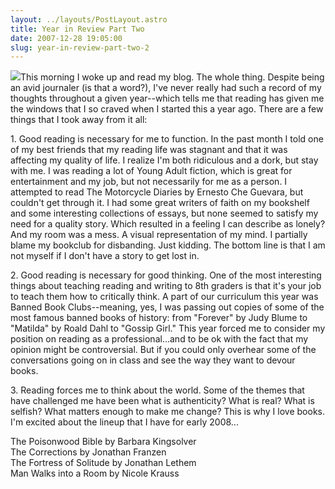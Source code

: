 ```yaml
---
layout: ../layouts/PostLayout.astro
title: Year in Review Part Two
date: 2007-12-28 19:05:00
slug: year-in-review-part-two-2
---
```


[![](http://www.cooperativeindividualism.org/library-books.jpg)](http://www.cooperativeindividualism.org/library-books.jpg)This morning I woke up and read my blog. The whole thing. Despite being an avid journaler (is that a word?), I've never really had such a record of my thoughts throughout a given year--which tells me that reading has given me the windows that I so craved when I started this a year ago. There are a few things that I took away from it all:  
  
1\. Good reading is necessary for me to function. In the past month I told one of my best friends that my reading life was stagnant and that it was affecting my quality of life. I realize I'm both ridiculous and a dork, but stay with me. I was reading a lot of Young Adult fiction, which is great for entertainment and my job, but not necessarily for me as a person. I attempted to read The Motorcycle Diaries by Ernesto Che Guevara, but couldn't get through it. I had some great writers of faith on my bookshelf and some interesting collections of essays, but none seemed to satisfy my need for a quality story. Which resulted in a feeling I can describe as lonely? And my room was a mess. A visual representation of my mind. I partially blame my bookclub for disbanding. Just kidding. The bottom line is that I am not myself if I don't have a story to get lost in.  
  
2\. Good reading is necessary for good thinking. One of the most interesting things about teaching reading and writing to 8th graders is that it's your job to teach them how to critically think. A part of our curriculum this year was Banned Book Clubs--meaning, yes, I was passing out copies of some of the most famous banned books of history: from "Forever" by Judy Blume to "Matilda" by Roald Dahl to "Gossip Girl." This year forced me to consider my position on reading as a professional...and to be ok with the fact that my opinion might be controversial. But if you could only overhear some of the conversations going on in class and see the way they want to devour books.  
  
3\. Reading forces me to think about the world. Some of the themes that have challenged me have been what is authenticity? What is real? What is selfish? What matters enough to make me change? This is why I love books. I'm excited about the lineup that I have for early 2008...  
  
The Poisonwood Bible by Barbara Kingsolver  
The Corrections by Jonathan Franzen  
The Fortress of Solitude by Jonathan Lethem  
Man Walks into a Room by Nicole Krauss
